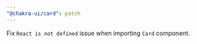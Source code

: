 ```yaml
---
"@chakra-ui/card": patch
---
```


Fix `React is not defined` issue when importing `Card` component.
